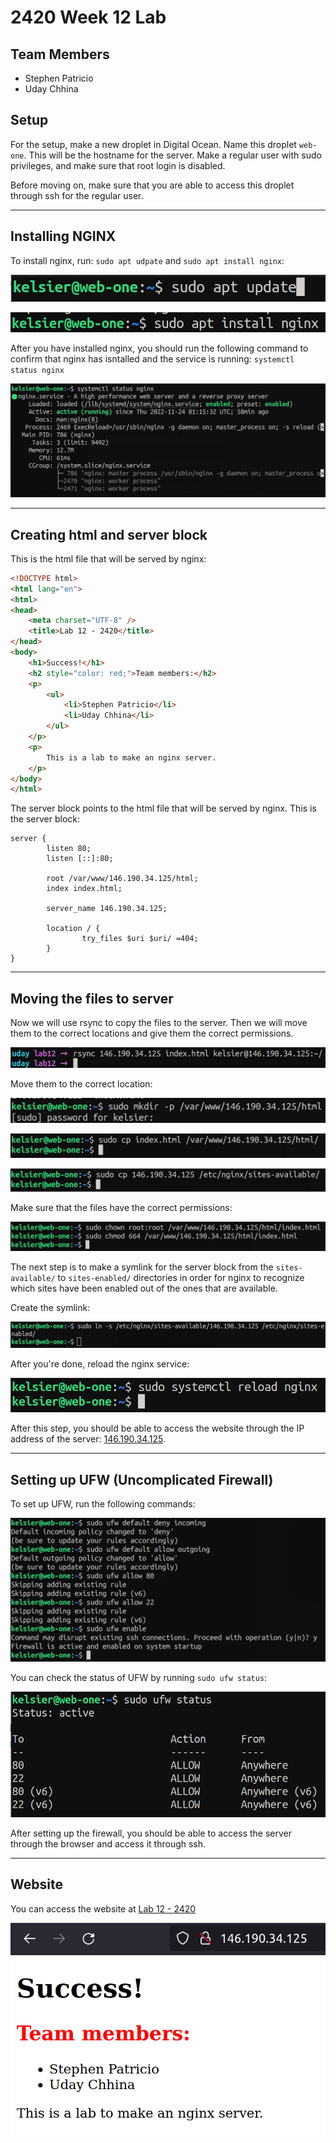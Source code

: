# 2420 Week 12 Lab

## Team Members
- Stephen Patricio
- Uday Chhina

## Setup

For the setup, make a new droplet in Digital Ocean. Name this droplet `web-one`. This will be the hostname for the server. Make a regular user with sudo privileges, and make sure that root login is disabled. 

Before moving on, make sure that you are able to access this droplet through ssh for the regular user. 

---

## Installing NGINX

To install nginx, run: `sudo apt udpate` and `sudo apt install nginx`:

![apt update](./images/image.png)

![install nginx](./images/installnginx.png)

After you have installed nginx, you should run the following command to confirm that nginx has isntalled and the service is running: `systemctl status nginx`

![status nginx](./images/statusnginx.png)

---

## Creating html and server block

This is the html file that will be served by nginx:

```html
<!DOCTYPE html>
<html lang="en">
<html>
<head>
    <meta charset="UTF-8" />
    <title>Lab 12 - 2420</title>
</head>
<body>
    <h1>Success!</h1>
    <h2 style="color: red;">Team members:</h2>
    <p>
        <ul>
            <li>Stephen Patricio</li>
            <li>Uday Chhina</li>
        </ul>
    </p>
    <p>
        This is a lab to make an nginx server. 
    </p>
</body>
</html>
```

The server block points to the html file that will be served by nginx. This is the server block:

```nginx
server {
        listen 80;
        listen [::]:80;

        root /var/www/146.190.34.125/html;
        index index.html;

        server_name 146.190.34.125;

        location / {
                try_files $uri $uri/ =404;
        }
}
```

---

## Moving the files to server

Now we will use rsync to copy the files to the server. Then we will move them to the correct locations and give them the correct permissions.

![](./images/rsync.png)

Move them to the correct location:

![](./images/makehtmldir.png)

![](./images/copy1.png)

![](./images/copy2.png)

Make sure that the files have the correct permissions:

![](./images/permissions.png)

The next step is to make a symlink for the server block from the
`sites-available/` to `sites-enabled/` directories in order for nginx to
recognize which sites have been enabled out of the ones that are available.

Create the symlink:

![](./images/symlink.png)

After you're done, reload the nginx service:

![](./images/reloadnginx.png)

After this step, you should be able to access the website through the IP
address of the server: [146.190.34.125](http://146.190.34.125).



---

## Setting up UFW (Uncomplicated Firewall)

To set up UFW, run the following commands:

![](./images/ufw.png)

You can check the status of UFW by running `sudo ufw status`:

![](./images/ufwstatus.png)

After setting up the firewall, you should be able to access the server through the browser and access it through ssh.

---

## Website

You can access the website at [Lab 12 - 2420](http://146.190.34.125)

![](./images/website.png)